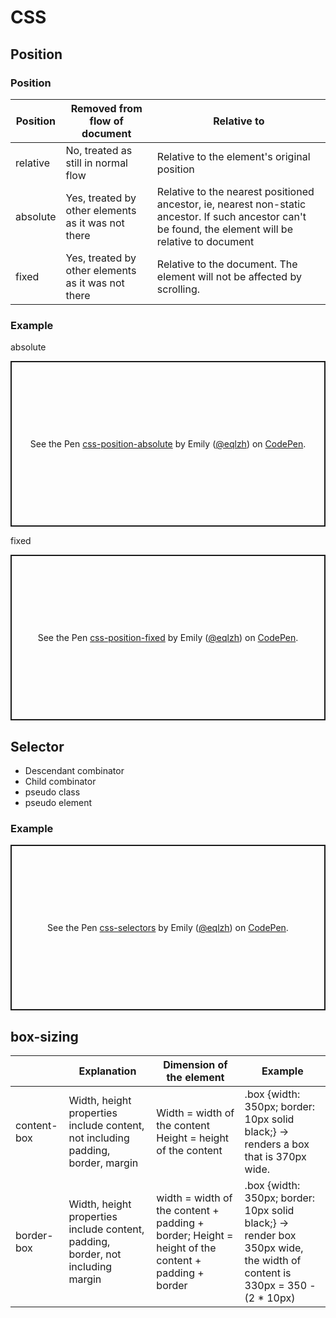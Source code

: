 # CSS
## Position

### Position
| Position | Removed from flow of document | Relative to |
| --- | --- | --- |
| relative | No, treated as still in normal flow | Relative to the element's original position
| absolute | Yes, treated by other elements as it was not there | Relative to the nearest positioned ancestor, ie, nearest non-static ancestor. If such ancestor can't be found, the element will be relative to document
| fixed | Yes, treated by other elements as it was not there | Relative to the document. The element will not be affected by scrolling. 

### Example

absolute
<p class="codepen" data-height="265" data-theme-id="0" data-default-tab="js,result" data-user="eqlzh" data-slug-hash="LYYVZNK" style="height: 265px; box-sizing: border-box; display: flex; align-items: center; justify-content: center; border: 2px solid; margin: 1em 0; padding: 1em;" data-pen-title="css-position-absolute">
  <span>See the Pen <a href="https://codepen.io/eqlzh/pen/LYYVZNK">
  css-position-absolute</a> by Emily (<a href="https://codepen.io/eqlzh">@eqlzh</a>)
  on <a href="https://codepen.io">CodePen</a>.</span>
</p>

fixed
<p class="codepen" data-height="265" data-theme-id="0" data-default-tab="html,result" data-user="eqlzh" data-slug-hash="NWWqRdE" style="height: 265px; box-sizing: border-box; display: flex; align-items: center; justify-content: center; border: 2px solid; margin: 1em 0; padding: 1em;" data-pen-title="css-position-fixed">
  <span>See the Pen <a href="https://codepen.io/eqlzh/pen/NWWqRdE">
  css-position-fixed</a> by Emily (<a href="https://codepen.io/eqlzh">@eqlzh</a>)
  on <a href="https://codepen.io">CodePen</a>.</span>
</p>

## Selector
* Descendant combinator
* Child combinator
* pseudo class
* pseudo element

### Example
<p class="codepen" data-height="265" data-theme-id="0" data-default-tab="css,result" data-user="eqlzh" data-slug-hash="OJJVRjo" style="height: 265px; box-sizing: border-box; display: flex; align-items: center; justify-content: center; border: 2px solid; margin: 1em 0; padding: 1em;" data-pen-title="css-selectors">
  <span>See the Pen <a href="https://codepen.io/eqlzh/pen/OJJVRjo">
  css-selectors</a> by Emily (<a href="https://codepen.io/eqlzh">@eqlzh</a>)
  on <a href="https://codepen.io">CodePen</a>.</span>
</p>

## box-sizing
|  | Explanation | Dimension of the element | Example |
| --- | --- | --- | --- |
| content-box | Width, height properties include content, not including padding, border, margin | Width = width of the content Height = height of the content | .box {width: 350px; border: 10px solid black;} -> renders a box that is 370px wide.|
| border-box | Width, height properties include content, padding, border, not including margin|width = width of the content + padding + border; Height = height of the content + padding + border| .box {width: 350px; border: 10px solid black;} -> render box 350px wide, the width of content is 330px = 350 - (2 * 10px) |